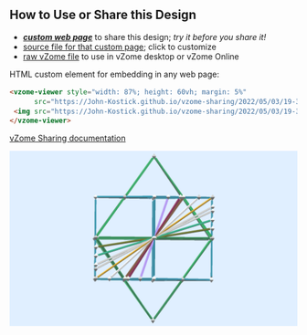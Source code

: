 
## How to Use or Share this Design

 - [***custom web page***][post] to share this design; *try it before you share it!*
 - [source file for that custom page][source]; click to customize
 - [raw vZome file][raw] to use in vZome desktop or vZome Online
 
 HTML custom element for embedding in any web page:
 ```html
<vzome-viewer style="width: 87%; height: 60vh; margin: 5%"
       src="https://John-Kostick.github.io/vzome-sharing/2022/05/03/19-34-27-Twelve-Edge-Transformation-2/Twelve-Edge-Transformation-2.vZome" >
  <img src="https://John-Kostick.github.io/vzome-sharing/2022/05/03/19-34-27-Twelve-Edge-Transformation-2/Twelve-Edge-Transformation-2.png" />
</vzome-viewer>
 ```

[vZome Sharing documentation](https://vzome.github.io/vzome/sharing.html#how-it-works)

![Image](<Twelve-Edge-Transformation-2.png>)


[post]: <https://John-Kostick.github.io/vzome-sharing/2022/05/03/Twelve-Edge-Transformation-2-19-34-27.html>
[source]: <https://github.com/John-Kostick/vzome-sharing/edit/main/_posts/2022-05-03-Twelve-Edge-Transformation-2-19-34-27.md>
[raw]: <https://raw.githubusercontent.com/John-Kostick/vzome-sharing/main/2022/05/03/19-34-27-Twelve-Edge-Transformation-2/Twelve-Edge-Transformation-2.vZome>